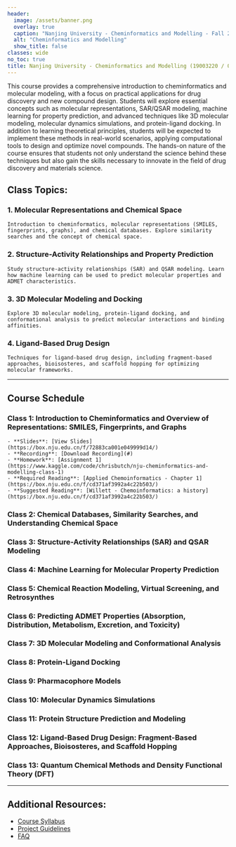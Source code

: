 ```yaml
---
header:
  image: /assets/banner.png
  overlay: true
  caption: "Nanjing University - Cheminformatics and Modelling - Fall 2024"
  alt: "Cheminformatics and Modelling"
  show_title: false
classes: wide
no_toc: true 
title: Nanjing University - Cheminformatics and Modelling (19003220 / 083100D01) - Fall 2024
---
```



This course provides a comprehensive introduction to cheminformatics and molecular modeling, with a focus on practical applications for drug discovery and new compound design. Students will explore essential concepts such as molecular representations, SAR/QSAR modeling, machine learning for property prediction, and advanced techniques like 3D molecular modeling, molecular dynamics simulations, and protein-ligand docking. In addition to learning theoretical principles, students will be expected to implement these methods in real-world scenarios, applying computational tools to design and optimize novel compounds. The hands-on nature of the course ensures that students not only understand the science behind these techniques but also gain the skills necessary to innovate in the field of drug discovery and materials science.

## Class Topics:

### 1. Molecular Representations and Chemical Space
    Introduction to cheminformatics, molecular representations (SMILES, fingerprints, graphs), and chemical databases. Explore similarity searches and the concept of chemical space.

### 2. Structure-Activity Relationships and Property Prediction
    Study structure-activity relationships (SAR) and QSAR modeling. Learn how machine learning can be used to predict molecular properties and ADMET characteristics.

### 3. 3D Molecular Modeling and Docking
    Explore 3D molecular modeling, protein-ligand docking, and conformational analysis to predict molecular interactions and binding affinities.

### 4. Ligand-Based Drug Design
    Techniques for ligand-based drug design, including fragment-based approaches, bioisosteres, and scaffold hopping for optimizing molecular frameworks.

---

## Course Schedule

### Class 1: Introduction to Cheminformatics and Overview of Representations: SMILES, Fingerprints, and Graphs 

	- **Slides**: [View Slides](https://box.nju.edu.cn/f/72883ca001e049999d14/)
	- **Recording**: [Download Recording](#)
	- **Homework**: [Assignment 1](https://www.kaggle.com/code/chrisbutch/nju-cheminformatics-and-modelling-class-1)
	- **Required Reading**: [Applied Chemoinformatics - Chapter 1](https://box.nju.edu.cn/f/cd371af3992a4c22b503/)
	- **Suggested Reading**: [Willett - Chemoinformatics: a history](https://box.nju.edu.cn/f/cd371af3992a4c22b503/)



### Class 2: Chemical Databases, Similarity Searches, and Understanding Chemical Space 
<!-- 
- **Slides**: [Download Slides](#)
- **Recording**: [Watch Recording](#)
- **Homework**: [Assignment 2](#)
- **Readings**: [Required Reading](#)
-->

### Class 3: Structure-Activity Relationships (SAR) and QSAR Modeling 
<!-- 
- **Slides**: [Download Slides](#)
- **Recording**: [Watch Recording](#)
- **Homework**: [Assignment 2](#)
- **Readings**: [Required Reading](#)
-->

### Class 4: Machine Learning for Molecular Property Prediction
<!-- 
- **Slides**: [Download Slides](#)
- **Recording**: [Watch Recording](#)
- **Homework**: [Assignment 2](#)
- **Readings**: [Required Reading](#)
-->

### Class 5: Chemical Reaction Modeling, Virtual Screening, and Retrosynthes
<!-- 
- **Slides**: [Download Slides](#)
- **Recording**: [Watch Recording](#)
- **Homework**: [Assignment 2](#)
- **Readings**: [Required Reading](#)
-->

### Class 6: Predicting ADMET Properties (Absorption, Distribution, Metabolism, Excretion, and Toxicity) 
<!-- 
- **Slides**: [Download Slides](#)
- **Recording**: [Watch Recording](#)
- **Homework**: [Assignment 2](#)
- **Readings**: [Required Reading](#)
-->

### Class 7: 3D Molecular Modeling and Conformational Analysis 
<!-- 
- **Slides**: [Download Slides](#)
- **Recording**: [Watch Recording](#)
- **Homework**: [Assignment 2](#)
- **Readings**: [Required Reading](#)
-->

### Class 8: Protein-Ligand Docking  
<!-- 
- **Slides**: [Download Slides](#)
- **Recording**: [Watch Recording](#)
- **Homework**: [Assignment 2](#)
- **Readings**: [Required Reading](#)
-->

### Class 9: Pharmacophore Models  
<!-- 
- **Slides**: [Download Slides](#)
- **Recording**: [Watch Recording](#)
- **Homework**: [Assignment 2](#)
- **Readings**: [Required Reading](#)
-->

### Class 10: Molecular Dynamics Simulations  
<!-- 
- **Slides**: [Download Slides](#)
- **Recording**: [Watch Recording](#)
- **Homework**: [Assignment 2](#)
- **Readings**: [Required Reading](#)
-->

### Class 11: Protein Structure Prediction and Modeling 
<!-- 
- **Slides**: [Download Slides](#)
- **Recording**: [Watch Recording](#)
- **Homework**: [Assignment 2](#)
- **Readings**: [Required Reading](#)
-->

### Class 12: Ligand-Based Drug Design: Fragment-Based Approaches, Bioisosteres, and Scaffold Hopping 
<!-- 
- **Slides**: [Download Slides](#)
- **Recording**: [Watch Recording](#)
- **Homework**: [Assignment 2](#)
- **Readings**: [Required Reading](#)
-->

### Class 13: Quantum Chemical Methods and Density Functional Theory (DFT) 
<!-- 
- **Slides**: [Download Slides](#)
- **Recording**: [Watch Recording](#)
- **Homework**: [Assignment 2](#)
- **Readings**: [Required Reading](#)
-->


---


## Additional Resources:
- [Course Syllabus](https://box.nju.edu.cn/f/5c214d397fda4d0fbd78/)
- [Project Guidelines](https://box.nju.edu.cn/f/141c396eb52a4a19b10e/)
- [FAQ](https://chrisbutch.github.io/NJU-Cheminformatics-and-Modelling-2024/faq)
